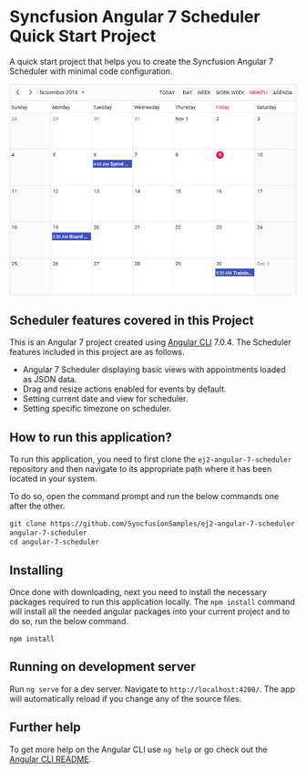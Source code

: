 # Syncfusion Angular 7 Scheduler Quick Start Project

A quick start project that helps you to create the Syncfusion Angular 7 Scheduler with minimal code configuration.

![Monthly Angular 7 Scheduler](monthly-scheduler.png)

## Scheduler features covered in this Project

This is an Angular 7 project created using [Angular CLI](https://github.com/angular/angular-cli) 7.0.4. The Scheduler features included in this project are as follows.
* Angular 7 Scheduler displaying basic views with appointments loaded as JSON data.
* Drag and resize actions enabled for events by default.
* Setting current date and view for scheduler.
* Setting specific timezone on scheduler.

## How to run this application?
To run this application, you need to first clone the `ej2-angular-7-scheduler` repository and then navigate to its appropriate path where it has been located in your system.

To do so, open the command prompt and run the below commands one after the other.

```
git clone https://github.com/SyncfusionSamples/ej2-angular-7-scheduler angular-7-scheduler
cd angular-7-scheduler
```

## Installing
Once done with downloading, next you need to install the necessary packages required to run this application locally. The `npm install` command will install all the needed angular packages into your current project and to do so, run the below command.

```
npm install
```
## Running on development server
Run `ng serve` for a dev server. Navigate to `http://localhost:4200/`. The app will automatically reload if you change any of the source files.

## Further help

To get more help on the Angular CLI use `ng help` or go check out the [Angular CLI README](https://github.com/angular/angular-cli/blob/master/README.md).